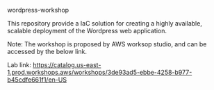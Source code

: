 wordpress-workshop

This repository provide a IaC solution for creating a highly available, scalable deployment of the Wordpress web application.

Note: The workshop is proposed by AWS worksop studio, and can be accessed by the below link.

Lab link: https://catalog.us-east-1.prod.workshops.aws/workshops/3de93ad5-ebbe-4258-b977-b45cdfe661f1/en-US